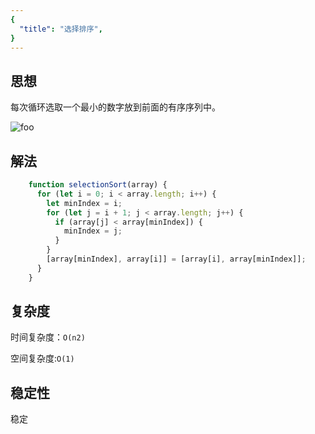 ```yaml
---
{
  "title": "选择排序",
}
---
```


## 思想

每次循环选取一个最小的数字放到前面的有序序列中。

<img :src="$withBase('/选择排序.gif')" alt="foo">


## 解法

```js
    function selectionSort(array) {
      for (let i = 0; i < array.length; i++) {
        let minIndex = i;
        for (let j = i + 1; j < array.length; j++) {
          if (array[j] < array[minIndex]) {
            minIndex = j;
          }
        }
        [array[minIndex], array[i]] = [array[i], array[minIndex]];
      }
    }
```

## 复杂度

时间复杂度：`O(n2)`

空间复杂度:`O(1)`

## 稳定性

稳定